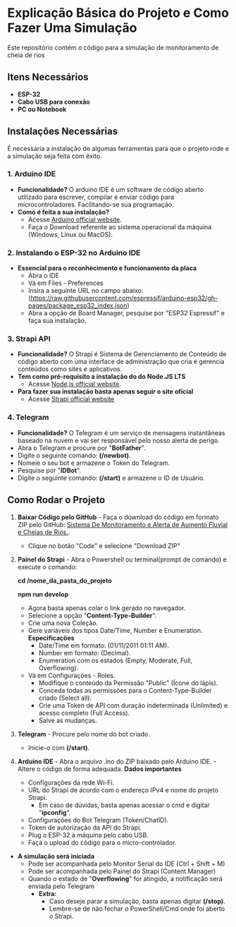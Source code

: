 # Explicação Básica do Projeto e Como Fazer Uma Simulação

Este repositório contém o código para a simulação de monitoramento de cheia de rios

## Itens Necessários
  - **ESP-32**
  - **Cabo USB para conexão**
  - **PC ou Notebook**

## Instalações Necessárias

É necessária a instalação de algumas ferramentas para que o projeto rode e a simulação seja feita com êxito.


### 1. **Arduino IDE**
  - **Funcionalidade?** O arduino IDE é um software de código aberto utilizado para escrever, compilar e enviar código para microcontroladores. Facilitando-se sua programação.
  - **Como é feita a sua instalação?**
    - Acesse [Arduino official website](https://www.arduino.cc/en/software/).
    - Faça o Download referente ao sistema operacional da máquina (Windows, Linux ou MacOS).


### 2. **Instalando o ESP-32 no Arduino IDE**
  - **Essencial para o reconhecimento e funcionamento da placa**
    - Abra o IDE
    - Vá em Files - Preferences
    - Insira a seguinte URL no campo abaixo: (https://raw.githubusercontent.com/espressif/arduino-esp32/gh-pages/package_esp32_index.json)
    - Abra a opção de Board Manager, pesquise por "ESP32 Espressif" e faça sua instalação.


### 3. **Strapi API**
  - **Funcionalidade?** O Strapi é Sistema de Gerenciamento de Conteúdo de código aberto com uma interface de administração que cria e gerencia conteúdos como sites e aplicativos.
  - **Tem como pré-requisito a instalação do do Node.JS LTS**
    - Acesse [Node.js official website](https://nodejs.org/).
  - **Para fazer sua instalação basta apenas seguir o site oficial**
    - Acesse [Strapi official website](https://strapi.io/) 


### 4. **Telegram**
  - **Funcionalidade?** O Telegram é um serviço de mensagens instantâneas baseado na nuvem e vai ser responsável pelo nosso alerta de perigo.
  - Abra o Telegram e procure por "**BotFather**".
  - Digite o seguinte comando: **(/newbot)**.
  - Nomeie o seu bot e armazene o Token do Telegram.
  - Pesquise por "**IDBot**".
  - Digite o seguinte comando: **(/start)** e armazene o ID de Usuário.


  ## Como Rodar o Projeto


  1. **Baixar Código pelo GitHub**
    - Faça o download do código em formato ZIP pelo GitHub: 
    [Sistema De Monitoramento e Alerta de Aumento Fluvial e Cheias de Rios.](https://github.com/rdcry77/TCC). 
        - Clique no botão "Code" e selecione "Download ZIP"

      
  2. **Painel do Strapi**
    - Abra o Powershell ou terminal(prompt de comando) e execute o comando:

      **cd /nome_da_pasta_do_projeto**
      
      **npm run develop**
  
      - Agora basta apenas colar o link gerado no navegador.
      - Selecione a opção "**Content-Type-Builder**".
      - Crie uma nova Coleção.
      - Gere variáveis dos tipos Date/Time, Number e Enumeration.
        **Especificações**
          - Date/Time em formato: (01/11/2011 01:11 AM).
          - Number em formato: (Decimal).
          - Enumeration com os estados (Empty, Moderate, Full, Overflowing).
      - Vá em Configurações - Roles.
        - Modifique o conteúdo da Permissão "Public" (Ícone do lápis).
        - Conceda todas as permissões para o Content-Type-Builder criado (Select all).
        - Crie uma Token de API com duração indeterminada (Unlimited) e acesso completo (Full Access).
        - Salve as mudanças.


  3. **Telegram**
    - Procure pelo nome do bot criado.
        - Inicie-o com **(/start)**.

       
  4. **Arduino IDE**
    - Abra o arquivo .ino do ZIP baixado pelo Arduino IDE.
    - Altere o código de forma adequada.
      **Dados importantes**
        - Configurações da rede Wi-Fi.
        - URL do Strapi de acordo com o endereço IPv4 e nome do projeto Strapi.
            - Em caso de dúvidas, basta apenas acessar o cmd e digitar "**ipconfig**".
        - Configurações do Bot Telegram (Token/ChatID).
        - Token de autorização da API do Strapi.
      - Plug o ESP-32 à máquina pelo cabo USB.
      - Faça o upload do código para o micro-controlador.



  - **A simulação será iniciada**
      - Pode ser acompanhada pelo Monitor Serial do IDE (Ctrl + Shift + M)
      - Pode ser acompanhada pelo Painel do Strapi (Content Manager)
      - Quando o estado de "**Overflowing**" for atingido, a notificação será enviada pelo Telegram
        - **Extra:**
          - Caso deseje parar a simulação, basta apenas digitar **(/stop)**.
          - Lembre-se de não fechar o PowerShell/Cmd onde foi aberto o Strapi.
       
  
   
  
      


  
